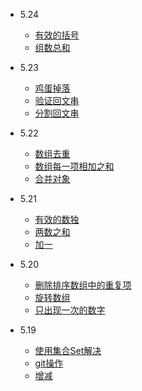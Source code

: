 - 5.24
  - [有效的括号](https://leetcode-cn.com/problems/valid-parentheses/solution/valid-parentheses-fu-zhu-zhan-fa-by-jin407891080/)
   - [组数总和](https://leetcode-cn.com/problems/combination-sum/solution/zu-he-zong-he-by-leetcode-solution/)
- 5.23
    - [鸡蛋掉落](https://leetcode-cn.com/leetbook/read/top-interview-questions/xmup75/)
    - [验证回文串](https://leetcode-cn.com/leetbook/read/top-interview-questions/xah8k6/)
    - [分割回文串](https://leetcode-cn.com/leetbook/read/top-interview-questions/xaxi62/)
- 5.22
    - [数组去重](https://leetcode-cn.com/leetbook/read/top-interview-questions-easy/x21ib6/)
    - [数组每一项相加之和](https://leetcode-cn.com/leetbook/read/top-interview-questions-easy/x2skh7/)
    - [合并对象](https://leetcode-cn.com/leetbook/read/top-interview-questions/xm0u83/)
- 5.21 
    - [有效的数独](https://leetcode-cn.com/leetbook/read/top-interview-questions-easy/x2gy9m/)
    - [两数之和](https://leetcode-cn.com/leetbook/read/top-interview-questions-easy/x2jrse/)
    - [加一](https://leetcode-cn.com/leetbook/read/top-interview-questions-easy/x2cv1c/)
- 5.20
    - [删除排序数组中的重复项](https://leetcode-cn.com/leetbook/read/top-interview-questions-easy/x2gy9m/)
    - [旋转数组](https://leetcode-cn.com/leetbook/read/top-interview-questions-easy/x2skh7/)
    - [只出现一次的数字](https://leetcode-cn.com/leetbook/read/top-interview-questions-easy/x21ib6/)
    
- 5.19
    - [使用集合Set解决](https://leetcode-cn.com/leetbook/read/top-interview-questions/xm0u83/)
    - [git操作](https://jasonandjay.github.io/study/zh/standard/Start.html#git%E7%8E%AF%E5%A2%83)
    - [增减](https://leetcode-cn.com/leetbook/read/top-interview-questions-easy/x2cv1c/)